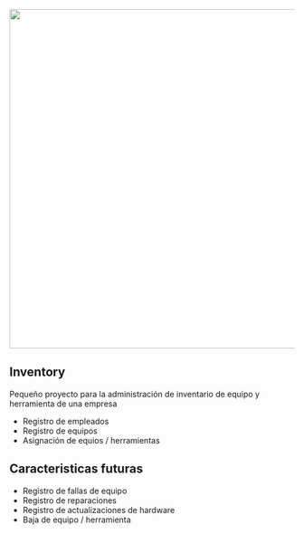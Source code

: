 <p align="center"><a href="https://laravel.com" target="_blank"><img src="https://dospuntas.com.mx/mc/img/inventorylogo.png" width="600"></a></p>



## Inventory

Pequeño proyecto para la administración de inventario de equipo y herramienta de una empresa

- Registro de empleados
- Registro de equipos
- Asignación de equios / herramientas


## Caracteristicas futuras

- Registro de fallas de equipo
- Registro de reparaciones
- Registro de actualizaciones de hardware
- Baja de equipo / herramienta